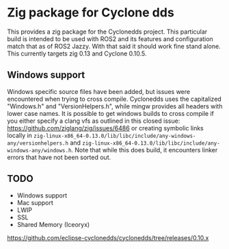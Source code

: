 # Zig package for Cyclone dds

This provides a zig package for the Cyclonedds project.
This particular build is intended to be used with ROS2 and its features and configuration match that as of ROS2 Jazzy.
With that said it should work fine stand alone.
This currently targets zig 0.13 and Cyclone 0.10.5.

## Windows support

Windows specific source files have been added, but issues were encountered when trying to cross compile.
Cyclonedds uses the capitalized "Windows.h" and "VersionHelpers.h", while mingw provides all headers with lower case names.
It is possible to get windows builds to cross compile if you either specify a clang vfs as outlined in this closed issue: https://github.com/ziglang/zig/issues/6486
or creating symbolic links locally in `zig-linux-x86_64-0.13.0/lib/libc/include/any-windows-any/versionhelpers.h` and `zig-linux-x86_64-0.13.0/lib/libc/include/any-windows-any/windows.h`.
Note that while this does build, it encounters linker errors that have not been sorted out.

## TODO
 - Windows support
 - Mac support
 - LWIP
 - SSL
 - Shared Memory (Iceoryx)

https://github.com/eclipse-cyclonedds/cyclonedds/tree/releases/0.10.x
